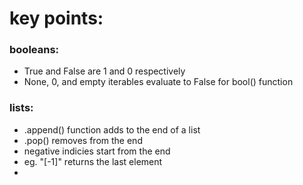 # key points:

### booleans:
 - True and False are 1 and 0 respectively
 - None, 0, and empty iterables evaluate to False for bool() function

### lists:
 - .append() function adds to the end of a list
 - .pop() removes from the end
 - negative indicies start from the end
  - eg. "[-1]" returns the last element
 - 